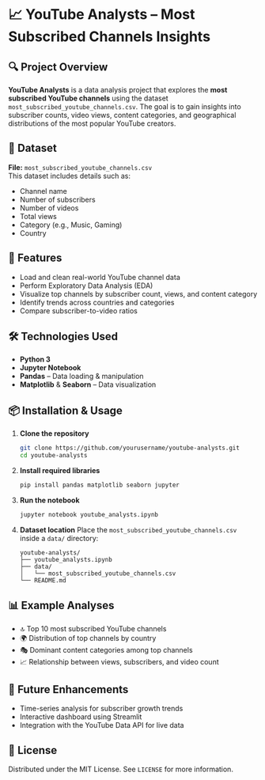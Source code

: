 # 📈 YouTube Analysts – Most Subscribed Channels Insights

## 🔍 Project Overview
**YouTube Analysts** is a data analysis project that explores the **most subscribed YouTube channels** using the dataset `most_subscribed_youtube_channels.csv`. The goal is to gain insights into subscriber counts, video views, content categories, and geographical distributions of the most popular YouTube creators.

## 📁 Dataset
**File:** `most_subscribed_youtube_channels.csv`  
This dataset includes details such as:
- Channel name
- Number of subscribers
- Number of videos
- Total views
- Category (e.g., Music, Gaming)
- Country

## 🚀 Features
- Load and clean real-world YouTube channel data
- Perform Exploratory Data Analysis (EDA)
- Visualize top channels by subscriber count, views, and content category
- Identify trends across countries and categories
- Compare subscriber-to-video ratios

## 🛠️ Technologies Used
- **Python 3**
- **Jupyter Notebook**
- **Pandas** – Data loading & manipulation
- **Matplotlib** & **Seaborn** – Data visualization

## 📦 Installation & Usage
1. **Clone the repository**
   ```bash
   git clone https://github.com/yourusername/youtube-analysts.git
   cd youtube-analysts
   ```

2. **Install required libraries**
   ```bash
   pip install pandas matplotlib seaborn jupyter
   ```

3. **Run the notebook**
   ```bash
   jupyter notebook youtube_analysts.ipynb
   ```

4. **Dataset location**
   Place the `most_subscribed_youtube_channels.csv` inside a `data/` directory:
   ```
   youtube-analysts/
   ├── youtube_analysts.ipynb
   ├── data/
   │   └── most_subscribed_youtube_channels.csv
   └── README.md
   ```

## 📊 Example Analyses
- 🔝 Top 10 most subscribed YouTube channels
- 🌍 Distribution of top channels by country
- 🎭 Dominant content categories among top channels
- 📈 Relationship between views, subscribers, and video count

## 📌 Future Enhancements
- Time-series analysis for subscriber growth trends
- Interactive dashboard using Streamlit
- Integration with the YouTube Data API for live data

## 📜 License
Distributed under the MIT License. See `LICENSE` for more information.

